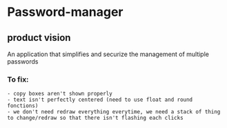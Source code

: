 # Password-manager

## product vision
An application that simplifies and securize the management of multiple passwords

### To fix:
    - copy boxes aren't shown properly
    - text isn't perfectly centered (need to use float and round fonctions)
    - we don't need redraw everything everytime, we need a stack of thing to change/redraw so that there isn't flashing each clicks

